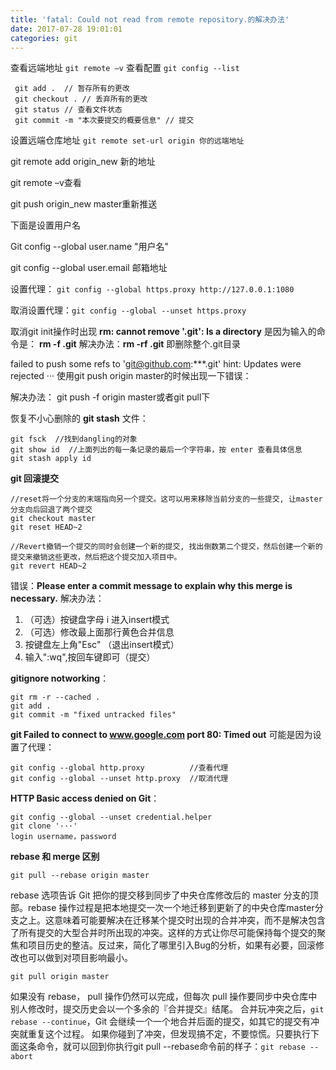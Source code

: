 ```yaml
---
title: 'fatal: Could not read from remote repository.的解决办法'
date: 2017-07-28 19:01:01
categories: git
---
```


查看远端地址 `git remote –v`
查看配置 `git config --list`

```
 git add .  // 暂存所有的更改
 git checkout . // 丢弃所有的更改
 git status // 查看文件状态
 git commit -m "本次要提交的概要信息" // 提交
```

设置远端仓库地址 `git remote set-url origin 你的远端地址`

git remote add origin_new 新的地址

git remote –v查看

git push origin_new master重新推送

下面是设置用户名

Git config --global user.name "用户名"

git config --global user.email 邮箱地址

设置代理： `git config --global https.proxy http://127.0.0.1:1080`

取消设置代理：`git config --global --unset https.proxy`


取消git init操作时出现    **rm: cannot remove '.git': Is a directory**
是因为输入的命令是：    **rm -f .git**
解决办法：**rm -rf .git** 即删除整个.git目录

failed to push some refs to 'git@github.com:***.git' hint: Updates were rejected ···
使用git push origin master的时候出现一下错误：

解决办法： 
git push -f origin master或者git pull下

恢复不小心删除的 **git stash** 文件：
```
git fsck  //找到dangling的对象
git show id  //上面列出的每一条记录的最后一个字符串，按 enter 查看具体信息
git stash apply id
```

**git 回滚提交**
```
//reset将一个分支的末端指向另一个提交。这可以用来移除当前分支的一些提交, 让master分支向后回退了两个提交
git checkout master
git reset HEAD~2

//Revert撤销一个提交的同时会创建一个新的提交, 找出倒数第二个提交，然后创建一个新的提交来撤销这些更改，然后把这个提交加入项目中。
git revert HEAD~2 
```
错误：**Please enter a commit message to explain why this merge is necessary.** 解决办法：
1. （可选）按键盘字母 i 进入insert模式
2. （可选）修改最上面那行黄色合并信息
3. 按键盘左上角"Esc" （退出insert模式）
4. 输入":wq",按回车键即可（提交）

**gitignore notworking**：
```
git rm -r --cached .
git add .
git commit -m "fixed untracked files"
```
**git Failed to connect to www.google.com port 80: Timed out** 可能是因为设置了代理：

```
git config --global http.proxy			//查看代理
git config --global --unset http.proxy	//取消代理
```
**HTTP Basic access denied on Git**：

```
git config --global --unset credential.helper
git clone '···'
login username，password
```
**rebase 和 merge 区别**
```
git pull --rebase origin master
```
 rebase 选项告诉 Git 把你的提交移到同步了中央仓库修改后的 master 分支的顶部。rebase 操作过程是把本地提交一次一个地迁移到更新了的中央仓库master分支之上。这意味着可能要解决在迁移某个提交时出现的合并冲突，而不是解决包含了所有提交的大型合并时所出现的冲突。这样的方式让你尽可能保持每个提交的聚焦和项目历史的整洁。反过来，简化了哪里引入Bug的分析，如果有必要，回滚修改也可以做到对项目影响最小。
```
git pull origin master
```
如果没有 rebase， pull 操作仍然可以完成，但每次 pull 操作要同步中央仓库中别人修改时，提交历史会以一个多余的『合并提交』结尾。
合并玩冲突之后，`git rebase --continue`，Git 会继续一个一个地合并后面的提交，如其它的提交有冲突就重复这个过程。
如果你碰到了冲突，但发现搞不定，不要惊慌。只要执行下面这条命令，就可以回到你执行git pull --rebase命令前的样子：`git rebase --abort`
